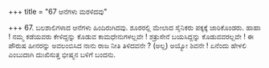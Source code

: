 +++
title = "67 ಆನೆಗಳು ಮರಳಿದವು"

+++
67. ಬಲಶಾಲಿಗಳಾದ ಆನೆಗಳು ಹಿಂದಿರುಗಿದವು. ಶೂರರಲ್ಲಿ ಮೇಲಾದ ಸೈನಿಕರು ಪಕ್ಕಕ್ಕೆ ಜಾರಿಕೊಂಡರು. ಹಾಹಾ ! ನಮ್ಮ ಕಡೆಯವರು ಕೇಳಿದ್ದನ್ನು ಕೊಡುವ ಕಾಮಧೇನುಗಳಲ್ಲವೇ ! ಶತ್ರುಸೇನೆ ಬಯಸಿದ್ದನ್ನು ಕೊಡುವವರಲ್ಲವೇ ! ಈ ಪೌರುಷ ಹೀನರನ್ನು ಅವಲಂಬಿಸಿದ ನಾನು ರಾಜ ನೀತಿ ತಿಳಿದವನೇ ? (ಅಲ್ಲ) ಅಯ್ಯೋ ಶಿವನೇ ! ಏನೆಂದು ಹೇಳಲಿ ಎಂಬುದಾಗಿ ದುಃಖಿಸುತ್ತ ಭೀಷ್ಮನ ಬಳಿಗೆ ಬಂದನು.